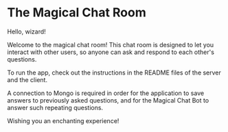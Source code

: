 # The Magical Chat Room

Hello, wizard!

Welcome to the magical chat room!
This chat room is designed to let you interact with other users, so anyone can ask and respond to each other's questions.

To run the app, check out the instructions in the README files of the server and the client.

A connection to Mongo is required in order for the application to save answers to previously asked questions, and for the Magical Chat Bot to answer such repeating questions.

Wishing you an enchanting experience!
